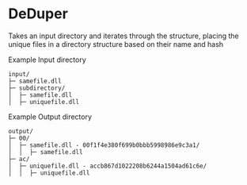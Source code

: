 # DeDuper

Takes an input directory and iterates through the structure, placing the unique files in a directory structure based on their name and hash

Example Input directory

```
input/
├─ samefile.dll
├─ subdirectory/
│  ├─ samefile.dll
│  ├─ uniquefile.dll
```
Example Output directory

```
output/
├─ 00/
│  ├─ samefile.dll - 00f1f4e380f699b0bbb5998986e9c3a1/
│  │  ├─ samefile.dll
├─ ac/
│  ├─ uniquefile.dll - accb867d1022208b6244a1504ad61c6e/
│  │  ├─ uniquefile.dll
```
